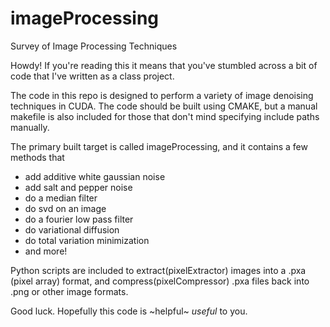 # imageProcessing
Survey of Image Processing Techniques

Howdy! If you're reading this it means that you've stumbled across a bit of code that I've written as a class project.

The code in this repo is designed to perform a variety of image denoising techniques in CUDA. The code should be built using CMAKE,
but a manual makefile is also included for those that don't mind specifying include paths manually.

The primary built target is called imageProcessing, and it contains a few methods that
* add additive white gaussian noise
* add salt and pepper noise
* do a median filter
* do svd on an image
* do a fourier low pass filter
* do variational diffusion
* do total variation minimization
* and more!

Python scripts are included to extract(pixelExtractor) images into a .pxa (pixel array) format, and compress(pixelCompressor) .pxa files back into .png or other image formats.

Good luck. Hopefully this code is ~helpful~ *useful* to you.
